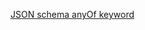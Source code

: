 [JSON schema anyOf keyword](https://tools.ietf.org/html/draft-wright-json-schema-validation-00#section-5.20)
